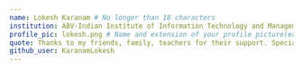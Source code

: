 ```yaml
---
name: Lokesh Karanam # No longer than 18 characters
institution: ABV-Indian Institute of Information Technology and Management, Gwalior 🚩 # no longer than 58 characters
profile_pic: lokesh.png # Name and extension of your profile picture(ex. mona.png)
quote: Thanks to my friends, family, teachers for their support. Special thanks to google, stackoverflow, github for helping in our projects.  # no longer than 100 characters
github_user: KaranamLokesh
---
```


